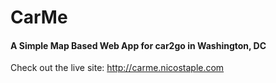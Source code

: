 CarMe
=====

<h4>A Simple Map Based Web App for car2go in Washington, DC</h4>
<p>Check out the live site: <a href="http://carme.nicostaple.com" target="_blank">http://carme.nicostaple.com</a></p>

